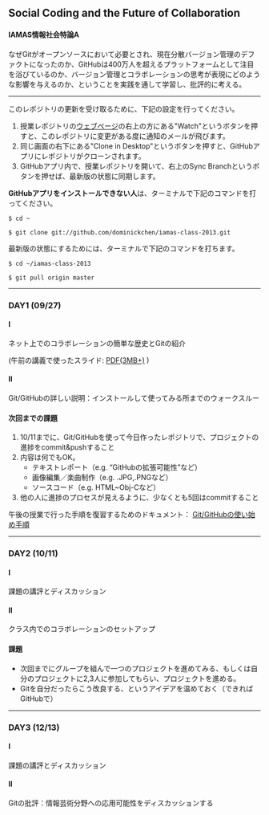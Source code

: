 
## Social Coding and the Future of Collaboration

#### IAMAS情報社会特論A

なぜGitがオープンソースにおいて必要とされ、現在分散バージョン管理のデファクトになったのか、GitHubは400万人を超えるプラットフォームとして注目を浴びているのか、バージョン管理とコラボレーションの思考が表現にどのような影響を与えるのか、ということを実践を通して学習し、批評的に考える。

---

このレポジトリの更新を受け取るために、下記の設定を行ってください。

1. 授業レポジトリの[ウェブページ](https://github.com/dominickchen/iamas-class-2013 "このページ")の右上の方にある"Watch"というボタンを押すと、このレポジトリに変更がある度に通知のメールが飛びます。
2. 同じ画面の右下にある"Clone in Desktop"というボタンを押すと、GitHubアプリにレポジトリがクローンされます。
3. GitHubアプリ内で、授業レポジトリを開いて、右上のSync Branchというボタンを押せば、最新版の状態に同期します。

**GitHubアプリをインストールできない人**は、ターミナルで下記のコマンドを打ってください。

`
$ cd ~
`

`
$ git clone git://github.com/dominickchen/iamas-class-2013.git
`

最新版の状態にするためには、ターミナルで下記のコマンドを打ちます。

`
$ cd ~/iamas-class-2013
`

`
$ git pull origin master
`

---
### DAY1 (09/27)

#### I

ネット上でのコラボレーションの簡単な歴史とGitの紹介

(午前の講義で使ったスライド: 
[PDF(3MB+)](https://github.com/dominickchen/iamas-class-2013/blob/master/day1/IAMAS_dc_day1.pdf "Day1PDF") ) 

#### II

Git/GitHubの詳しい説明：インストールして使ってみる所までのウォークスルー

#### 次回までの課題

1. 10/11までに、Git/GitHubを使って今日作ったレポジトリで、プロジェクトの進捗をcommit&pushすること
2. 内容は何でもOK。	* テキストレポート（e.g. “GitHubの拡張可能性”など）	* 画像編集／楽曲制作（e.g. .JPG,.PNGなど）	* ソースコード（e.g. HTML~Obj-Cなど）3. 他の人に進捗のプロセスが見えるように、少なくとも5回はcommitすること
午後の授業で行った手順を復習するためのドキュメント：
[Git/GitHubの使い始め手順](https://github.com/dominickchen/iamas-class-2013/blob/master/github-walkthrough.md "Git-GitHub Walkthrough") 

---

### DAY2 (10/11)

#### I

課題の講評とディスカッション

#### II

クラス内でのコラボレーションのセットアップ

#### 課題

* 次回までにグループを組んで一つのプロジェクトを進めてみる、もしくは自分のプロジェクトに2,3人に参加してもらい、プロジェクトを進める。
* Gitを自分だったらこう改良する、というアイデアを温めておく（できればGitHubで）

---

### DAY3 (12/13)

#### I

課題の講評とディスカッション

#### II

Gitの批評：情報芸術分野への応用可能性をディスカッションする
